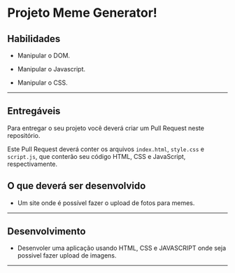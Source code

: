 # Projeto Meme Generator!

## Habilidades

- Manipular o DOM.

- Manipular o Javascript.

- Manipular o CSS.

---

## Entregáveis

Para entregar o seu projeto você deverá criar um Pull Request neste repositório.

Este Pull Request deverá conter os arquivos `index.html`, `style.css` e `script.js`, que conterão seu código HTML, CSS e JavaScript, respectivamente.


## O que deverá ser desenvolvido

- Um site onde é possível fazer o upload de fotos para memes.

---

## Desenvolvimento

- Desenvoler uma aplicação usando HTML, CSS e JAVASCRIPT onde seja possivel fazer upload de imagens.

---

